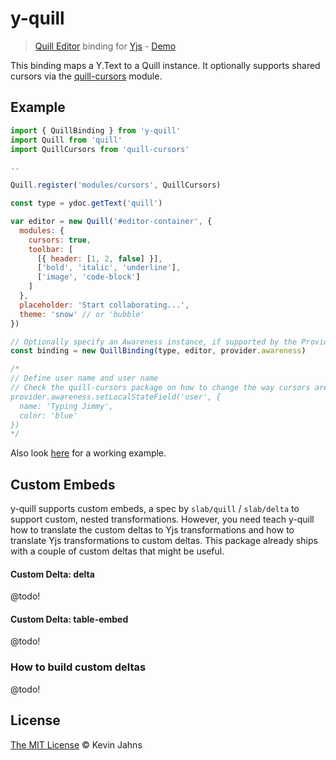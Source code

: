# y-quill

> [Quill Editor](https://quilljs.com/) binding for [Yjs](https://github.com/y-js/yjs) - [Demo](https://demos.yjs.dev/quill/quill.html)

This binding maps a Y.Text to a Quill instance. It optionally supports shared cursors via
the [quill-cursors](https://github.com/reedsy/quill-cursors) module.

## Example

```js
import { QuillBinding } from 'y-quill'
import Quill from 'quill'
import QuillCursors from 'quill-cursors'

..

Quill.register('modules/cursors', QuillCursors)

const type = ydoc.getText('quill')

var editor = new Quill('#editor-container', {
  modules: {
    cursors: true,
    toolbar: [
      [{ header: [1, 2, false] }],
      ['bold', 'italic', 'underline'],
      ['image', 'code-block']
    ]
  },
  placeholder: 'Start collaborating...',
  theme: 'snow' // or 'bubble'
})

// Optionally specify an Awareness instance, if supported by the Provider
const binding = new QuillBinding(type, editor, provider.awareness)

/*
// Define user name and user name
// Check the quill-cursors package on how to change the way cursors are rendered
provider.awareness.setLocalStateField('user', {
  name: 'Typing Jimmy',
  color: 'blue'
})
*/

```

Also look [here](https://github.com/y-js/yjs-demos/tree/master/quill) for a working example.

## Custom Embeds

y-quill supports custom embeds, a spec by `slab/quill` / `slab/delta` to support
custom, nested transformations. However, you need teach y-quill how to translate
the custom deltas to Yjs transformations and how to translate Yjs
transformations to custom deltas. This package already ships with a couple of
custom deltas that might be useful. 

#### Custom Delta: delta

@todo!

#### Custom Delta: table-embed

@todo!

### How to build custom deltas

@todo!

## License

[The MIT License](./LICENSE) © Kevin Jahns
